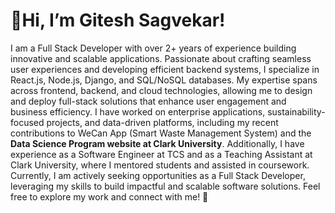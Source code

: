 <h1>👋Hi, I’m Gitesh Sagvekar!</h1>


I am a Full Stack Developer with over 2+ years of experience building innovative and scalable applications. 
Passionate about crafting seamless user experiences and developing efficient backend systems, I specialize in React.js, Node.js, Django, and SQL/NoSQL databases. 
My expertise spans across frontend, backend, and cloud technologies, allowing me to design and deploy full-stack solutions that enhance user engagement and business efficiency.
I have worked on enterprise applications, sustainability-focused projects, and data-driven platforms, including my recent contributions to WeCan App (Smart Waste Management System) and the <b>Data Science Program website at Clark University</b>. 
Additionally, I have experience as a Software Engineer at TCS and as a Teaching Assistant at Clark University, where I mentored students and assisted in coursework.
Currently, I am actively seeking opportunities as a Full Stack Developer, leveraging my skills to build impactful and scalable software solutions. 
Feel free to explore my work and connect with me! 🚀
